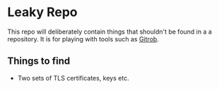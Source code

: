 # Leaky Repo

This repo will deliberately contain things that shouldn't be found in a a repository. It is for playing with tools such as [Gitrob](https://github.com/michenriksen/gitrob).

## Things to find

* Two sets of TLS certificates, keys etc.
